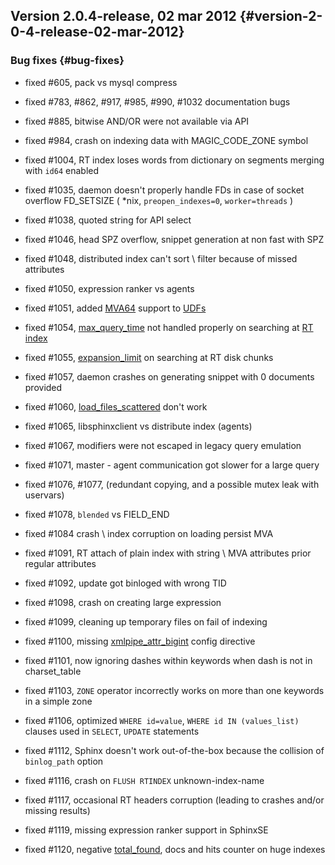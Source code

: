 ## Version 2.0.4-release, 02 mar 2012 {#version-2-0-4-release-02-mar-2012}

### Bug fixes {#bug-fixes}

*   fixed #605, pack vs mysql compress

*   fixed #783, #862, #917, #985, #990, #1032 documentation bugs

*   fixed #885, bitwise AND/OR were not available via API

*   fixed #984, crash on indexing data with MAGIC_CODE_ZONE symbol

*   fixed #1004, RT index loses words from dictionary on segments merging with `id64` enabled

*   fixed #1035, daemon doesn&#039;t properly handle FDs in case of socket overflow FD_SETSIZE ( *nix, `preopen_indexes=0`, `worker=threads` )

*   fixed #1038, quoted string for API select

*   fixed #1046, head SPZ overflow, snippet generation at non fast with SPZ

*   fixed #1048, distributed index can&#039;t sort \ filter because of missed attributes

*   fixed #1050, expression ranker vs agents

*   fixed #1051, added [MVA64](../mva_multi-valued_attributes.md) support to [UDFs](../sphinx_udfs_user_defined_functions.md)

*   fixed #1054, [max_query_time](../select_syntax.md) not handled properly on searching at [RT index](../4_real-time_indexes/README.md)

*   fixed #1055, [expansion_limit](../searchd_program_configuration_options/expansionlimit.md) on searching at RT disk chunks

*   fixed #1057, daemon crashes on generating snippet with 0 documents provided

*   fixed #1060, [load_files_scattered](../additional_functionality/buildexcerpts.md) don&#039;t work

*   fixed #1065, libsphinxclient vs distribute index (agents)

*   fixed #1067, modifiers were not escaped in legacy query emulation

*   fixed #1071, master - agent communication got slower for a large query

*   fixed #1076, #1077, (redundant copying, and a possible mutex leak with uservars)

*   fixed #1078, `blended` vs FIELD_END

*   fixed #1084 crash \ index corruption on loading persist MVA

*   fixed #1091, RT attach of plain index with string \ MVA attributes prior regular attributes

*   fixed #1092, update got binloged with wrong TID

*   fixed #1098, crash on creating large expression

*   fixed #1099, cleaning up temporary files on fail of indexing

*   fixed #1100, missing [xmlpipe_attr_bigint](../data_source_configuration_options/xmlpipeattr_bigint.md) config directive

*   fixed #1101, now ignoring dashes within keywords when dash is not in charset_table

*   fixed #1103, `ZONE` operator incorrectly works on more than one keywords in a simple zone

*   fixed #1106, optimized `WHERE id=value`, `WHERE id IN (values_list)` clauses used in `SELECT`, `UPDATE` statements

*   fixed #1112, Sphinx doesn&#039;t work out-of-the-box because the collision of `binlog_path` option

*   fixed #1116, crash on `FLUSH RTINDEX` unknown-index-name

*   fixed #1117, occasional RT headers corruption (leading to crashes and/or missing results)

*   fixed #1119, missing expression ranker support in SphinxSE

*   fixed #1120, negative [total_found](../querying/README.md), docs and hits counter on huge indexes